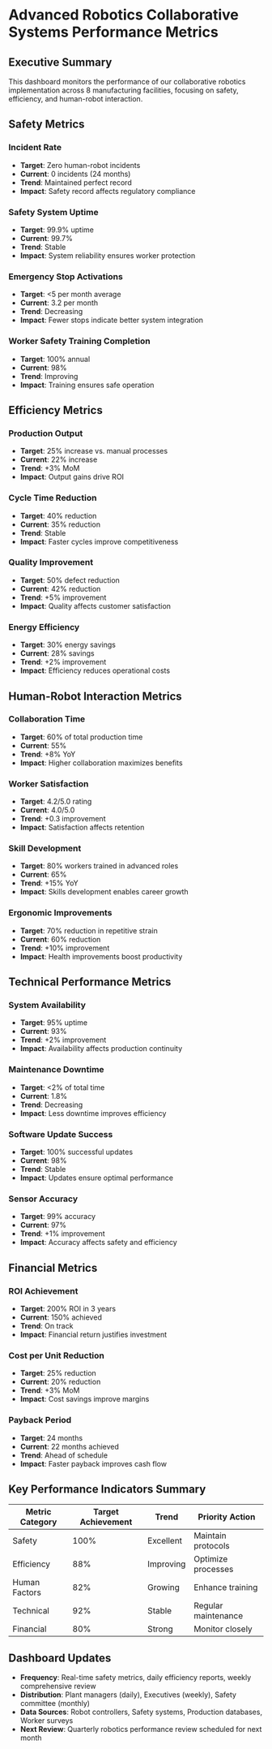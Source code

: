 # Advanced Robotics Collaborative Systems Performance Metrics

## Executive Summary
This dashboard monitors the performance of our collaborative robotics implementation across 8 manufacturing facilities, focusing on safety, efficiency, and human-robot interaction.

## Safety Metrics

### Incident Rate
- **Target**: Zero human-robot incidents
- **Current**: 0 incidents (24 months)
- **Trend**: Maintained perfect record
- **Impact**: Safety record affects regulatory compliance

### Safety System Uptime
- **Target**: 99.9% uptime
- **Current**: 99.7%
- **Trend**: Stable
- **Impact**: System reliability ensures worker protection

### Emergency Stop Activations
- **Target**: <5 per month average
- **Current**: 3.2 per month
- **Trend**: Decreasing
- **Impact**: Fewer stops indicate better system integration

### Worker Safety Training Completion
- **Target**: 100% annual
- **Current**: 98%
- **Trend**: Improving
- **Impact**: Training ensures safe operation

## Efficiency Metrics

### Production Output
- **Target**: 25% increase vs. manual processes
- **Current**: 22% increase
- **Trend**: +3% MoM
- **Impact**: Output gains drive ROI

### Cycle Time Reduction
- **Target**: 40% reduction
- **Current**: 35% reduction
- **Trend**: Stable
- **Impact**: Faster cycles improve competitiveness

### Quality Improvement
- **Target**: 50% defect reduction
- **Current**: 42% reduction
- **Trend**: +5% improvement
- **Impact**: Quality affects customer satisfaction

### Energy Efficiency
- **Target**: 30% energy savings
- **Current**: 28% savings
- **Trend**: +2% improvement
- **Impact**: Efficiency reduces operational costs

## Human-Robot Interaction Metrics

### Collaboration Time
- **Target**: 60% of total production time
- **Current**: 55%
- **Trend**: +8% YoY
- **Impact**: Higher collaboration maximizes benefits

### Worker Satisfaction
- **Target**: 4.2/5.0 rating
- **Current**: 4.0/5.0
- **Trend**: +0.3 improvement
- **Impact**: Satisfaction affects retention

### Skill Development
- **Target**: 80% workers trained in advanced roles
- **Current**: 65%
- **Trend**: +15% YoY
- **Impact**: Skills development enables career growth

### Ergonomic Improvements
- **Target**: 70% reduction in repetitive strain
- **Current**: 60% reduction
- **Trend**: +10% improvement
- **Impact**: Health improvements boost productivity

## Technical Performance Metrics

### System Availability
- **Target**: 95% uptime
- **Current**: 93%
- **Trend**: +2% improvement
- **Impact**: Availability affects production continuity

### Maintenance Downtime
- **Target**: <2% of total time
- **Current**: 1.8%
- **Trend**: Decreasing
- **Impact**: Less downtime improves efficiency

### Software Update Success
- **Target**: 100% successful updates
- **Current**: 98%
- **Trend**: Stable
- **Impact**: Updates ensure optimal performance

### Sensor Accuracy
- **Target**: 99% accuracy
- **Current**: 97%
- **Trend**: +1% improvement
- **Impact**: Accuracy affects safety and efficiency

## Financial Metrics

### ROI Achievement
- **Target**: 200% ROI in 3 years
- **Current**: 150% achieved
- **Trend**: On track
- **Impact**: Financial return justifies investment

### Cost per Unit Reduction
- **Target**: 25% reduction
- **Current**: 20% reduction
- **Trend**: +3% MoM
- **Impact**: Cost savings improve margins

### Payback Period
- **Target**: 24 months
- **Current**: 22 months achieved
- **Trend**: Ahead of schedule
- **Impact**: Faster payback improves cash flow

## Key Performance Indicators Summary

| Metric Category | Target Achievement | Trend | Priority Action |
|-----------------|-------------------|-------|----------------|
| Safety | 100% | Excellent | Maintain protocols |
| Efficiency | 88% | Improving | Optimize processes |
| Human Factors | 82% | Growing | Enhance training |
| Technical | 92% | Stable | Regular maintenance |
| Financial | 80% | Strong | Monitor closely |

## Dashboard Updates
- **Frequency**: Real-time safety metrics, daily efficiency reports, weekly comprehensive review
- **Distribution**: Plant managers (daily), Executives (weekly), Safety committee (monthly)
- **Data Sources**: Robot controllers, Safety systems, Production databases, Worker surveys
- **Next Review**: Quarterly robotics performance review scheduled for next month

